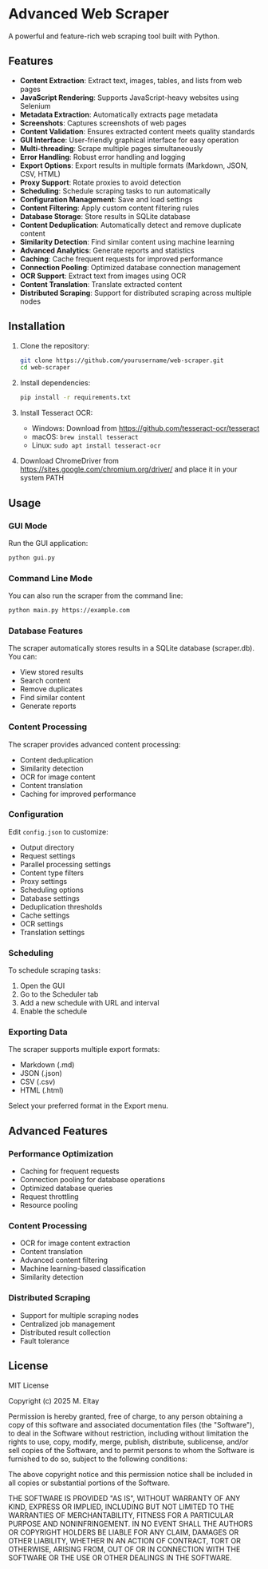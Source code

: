 # Advanced Web Scraper

A powerful and feature-rich web scraping tool built with Python.

## Features

- **Content Extraction**: Extract text, images, tables, and lists from web pages
- **JavaScript Rendering**: Supports JavaScript-heavy websites using Selenium
- **Metadata Extraction**: Automatically extracts page metadata
- **Screenshots**: Captures screenshots of web pages
- **Content Validation**: Ensures extracted content meets quality standards
- **GUI Interface**: User-friendly graphical interface for easy operation
- **Multi-threading**: Scrape multiple pages simultaneously
- **Error Handling**: Robust error handling and logging
- **Export Options**: Export results in multiple formats (Markdown, JSON, CSV, HTML)
- **Proxy Support**: Rotate proxies to avoid detection
- **Scheduling**: Schedule scraping tasks to run automatically
- **Configuration Management**: Save and load settings
- **Content Filtering**: Apply custom content filtering rules
- **Database Storage**: Store results in SQLite database
- **Content Deduplication**: Automatically detect and remove duplicate content
- **Similarity Detection**: Find similar content using machine learning
- **Advanced Analytics**: Generate reports and statistics
- **Caching**: Cache frequent requests for improved performance
- **Connection Pooling**: Optimized database connection management
- **OCR Support**: Extract text from images using OCR
- **Content Translation**: Translate extracted content
- **Distributed Scraping**: Support for distributed scraping across multiple nodes

## Installation

1. Clone the repository:
   ```bash
   git clone https://github.com/yourusername/web-scraper.git
   cd web-scraper
   ```

2. Install dependencies:
   ```bash
   pip install -r requirements.txt
   ```

3. Install Tesseract OCR:
   - Windows: Download from https://github.com/tesseract-ocr/tesseract
   - macOS: `brew install tesseract`
   - Linux: `sudo apt install tesseract-ocr`

4. Download ChromeDriver from https://sites.google.com/chromium.org/driver/
   and place it in your system PATH

## Usage

### GUI Mode
Run the GUI application:
```bash
python gui.py
```

### Command Line Mode
You can also run the scraper from the command line:
```bash
python main.py https://example.com
```

### Database Features
The scraper automatically stores results in a SQLite database (scraper.db). You can:
- View stored results
- Search content
- Remove duplicates
- Find similar content
- Generate reports

### Content Processing
The scraper provides advanced content processing:
- Content deduplication
- Similarity detection
- OCR for image content
- Content translation
- Caching for improved performance

### Configuration
Edit `config.json` to customize:
- Output directory
- Request settings
- Parallel processing settings
- Content type filters
- Proxy settings
- Scheduling options
- Database settings
- Deduplication thresholds
- Cache settings
- OCR settings
- Translation settings

### Scheduling
To schedule scraping tasks:
1. Open the GUI
2. Go to the Scheduler tab
3. Add a new schedule with URL and interval
4. Enable the schedule

### Exporting Data
The scraper supports multiple export formats:
- Markdown (.md)
- JSON (.json)
- CSV (.csv)
- HTML (.html)

Select your preferred format in the Export menu.

## Advanced Features

### Performance Optimization
- Caching for frequent requests
- Connection pooling for database operations
- Optimized database queries
- Request throttling
- Resource pooling

### Content Processing
- OCR for image content extraction
- Content translation
- Advanced content filtering
- Machine learning-based classification
- Similarity detection

### Distributed Scraping
- Support for multiple scraping nodes
- Centralized job management
- Distributed result collection
- Fault tolerance

## License

MIT License

Copyright (c) 2025 M. Eltay

Permission is hereby granted, free of charge, to any person obtaining a copy
of this software and associated documentation files (the "Software"), to deal
in the Software without restriction, including without limitation the rights
to use, copy, modify, merge, publish, distribute, sublicense, and/or sell
copies of the Software, and to permit persons to whom the Software is
furnished to do so, subject to the following conditions:

The above copyright notice and this permission notice shall be included in all
copies or substantial portions of the Software.

THE SOFTWARE IS PROVIDED "AS IS", WITHOUT WARRANTY OF ANY KIND, EXPRESS OR
IMPLIED, INCLUDING BUT NOT LIMITED TO THE WARRANTIES OF MERCHANTABILITY,
FITNESS FOR A PARTICULAR PURPOSE AND NONINFRINGEMENT. IN NO EVENT SHALL THE
AUTHORS OR COPYRIGHT HOLDERS BE LIABLE FOR ANY CLAIM, DAMAGES OR OTHER
LIABILITY, WHETHER IN AN ACTION OF CONTRACT, TORT OR OTHERWISE, ARISING FROM,
OUT OF OR IN CONNECTION WITH THE SOFTWARE OR THE USE OR OTHER DEALINGS IN THE
SOFTWARE.
